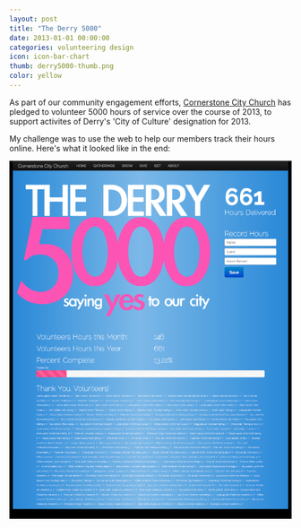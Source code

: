 ```yaml
---
layout: post
title: "The Derry 5000"
date: 2013-01-01 00:00:00
categories: volunteering design
icon: icon-bar-chart
thumb: derry5000-thumb.png
color: yellow
---
```

As part of our community engagement efforts, [Cornerstone City Church](http://cornerstonecity.eu) has pledged to volunteer 5000 hours of service over the course of 2013, to support activites of Derry's 'City of Culture' designation for 2013.

My challenge was to use the web to help our members track their hours online. Here's what it looked like in the end: 

[![The Derry 5000](/img/derry5000.png)](http://culture.cornerstonecity.eu)
